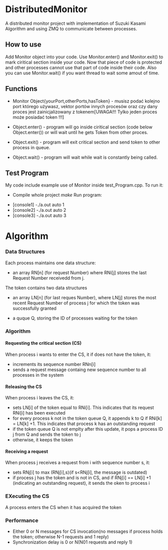 # DistributedMonitor
A distributed monitor project with implementation of Suzuki Kasami Algorithm and using ZMQ to communicate between processes.

## How to use
Add Monitor object into your code. Use Monitor.enter() and Monitor.exit() to mark ciritical section inside your code. Now that piece of code is protected and other processes cannot use that part of code inside their code. Also you can use Monitor.wait() if you want thread to wait some amout of time. 

## Functions
* Monitor Object{yourPort,otherPorts,hasToken} - musisz podać kolejno port którego używasz, vektor portów innych procesów oraz czy dany proces jest zainicjalizowany z tokenem[UWAGA!!! Tylko jeden proces może posiadać token !!!]

* Object.enter() - program will go inside ciritical section (code below Object.enter()) or will wait until he gets Token from other proces.

* Object.exit() - program will exit critical section and send token to other process in queue.

* Object.wait() - program will wait while wait is constantly being called.

## Test Program
My code include example use of Monitor inside test_Program.cpp. To run it:
* Compile whole project *make*
Run program: 
- [console1] -./a.out auto 1 
- [console2] -./a.out auto 2
- [console3] -./a.out auto 3

# Algorithm 
### Data Structures
Each process maintains one data structure:

* an array RN[n] (for request Number) where RNi[j] stores the last Request Number receivedd from j.

The token contains two data structures

* an array LN[n] (for last reques Number), where LN[j] stores the most recent Request Number of process j for which the token was successfully granted

* a quque Q, storing the ID of processes waiting for the token 

### Algorithm

#### Requesting the critical section (CS)

When process i wants to enter the CS, it if does not have the token, it:

* increments its sequence number RNn[i]
* sends a request message containg new sequence number to all processes in the system

#### Releasing the CS
When process i leaves the CS, it:
* sets LN[i] of the token equal to RNi[i]. This indicates that its request RNi[i] has been executed
* for every process k not in the token queue Q, it appends k to Q if RNi[k] = LN[k] +1. This indicates that process k has an outstanding request
* if the token queue Q is not emplty after this update, it pops a process ID j from Q and sends the token to j
* otherwise, it keeps the token

#### Receiving a request 
When process j receives a request from i with sequence number s, it:
* sets RNj[i] to max (RNj[i],s)(if s<RNj[i], the message is outdated)
* if process j has the token and is not in CS, and if RNj[i] == LN[i] +1 (indicating an outstanding request), it sends the oken to process i

### EXecuting the CS
A process enters the CS when it has acquired the token

### Performance 
* Either 0 or N messages for CS invocation(no messages if process holds the token; otherwise N-1 requests and 1 reply)
* Synchronization delay is 0 or N(N01 requests and reply 1)
